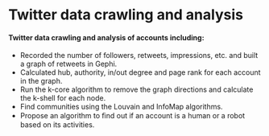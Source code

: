 # Twitter data crawling and analysis 

#### Twitter data crawling and analysis of accounts including:
* Recorded the number of followers, retweets, impressions, etc. and built a graph of retweets in Gephi.
* Calculated hub, authority, in/out degree and page rank for each account in the graph.
* Run the k-core algorithm to remove the graph directions and calculate the k-shell for each node.
* Find communities using the Louvain and InfoMap algorithms.
* Propose an algorithm to ﬁnd out if an account is a human or a robot based on its activities.